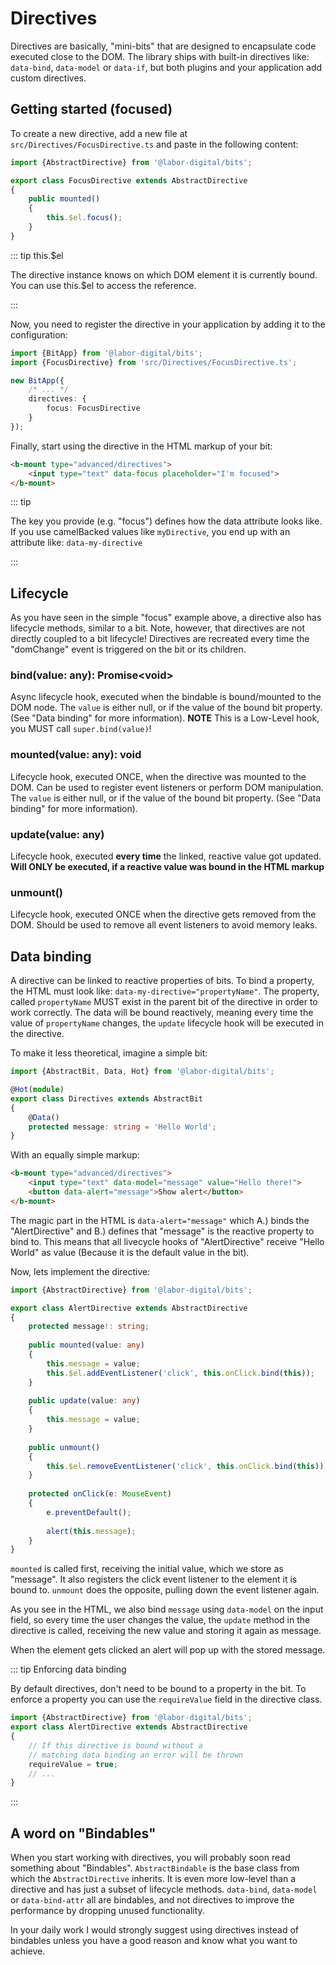 # Directives

Directives are basically, "mini-bits" that are designed to encapsulate code executed close to the DOM.
The library ships with built-in directives like: `data-bind`, `data-model` or `data-if`, but both
plugins and your application add custom directives.

## Getting started (focused)

To create a new directive, add a new file at `src/Directives/FocusDirective.ts` and paste in the following content:

```typescript
import {AbstractDirective} from '@labor-digital/bits';

export class FocusDirective extends AbstractDirective
{
    public mounted()
    {
        this.$el.focus();
    }
}
```

::: tip this.$el

The directive instance knows on which DOM element it is currently bound.
You can use this.$el to access the reference.

:::

Now, you need to register the directive in your application by adding it to the configuration:

```typescript
import {BitApp} from '@labor-digital/bits';
import {FocusDirective} from 'src/Directives/FocusDirective.ts';

new BitApp({
    /* ... */
    directives: {
        focus: FocusDirective
    }
});
```

Finally, start using the directive in the HTML markup of your bit:

```html
<b-mount type="advanced/directives">
    <input type="text" data-focus placeholder="I'm focused">
</b-mount>
```

<Example href="/demo/examples/advanced-directives.html" :height="90"/>

::: tip

The key you provide (e.g. "focus") defines how the data attribute looks like. If you use
camelBacked values like `myDirective`, you end up with an attribute like: `data-my-directive` 

:::

## Lifecycle

As you have seen in the simple "focus" example above, a directive also has lifecycle methods, similar to a bit.
Note, however, that directives are not directly coupled to a bit lifecycle! Directives are recreated every time
the "domChange" event is triggered on the bit or its children. 

### bind(value: any): Promise<void\>
Async lifecycle hook, executed when the bindable is bound/mounted to the DOM node.
The `value` is either null, or if the value of the bound bit property. (See "Data binding" for more information).
**NOTE** This is a Low-Level hook, you MUST call `super.bind(value)`! 

### mounted(value: any): void
Lifecycle hook, executed ONCE, when the directive was mounted to the DOM. Can be used to register event listeners or perform DOM manipulation.
The `value` is either null, or if the value of the bound bit property. (See "Data binding" for more information).

### update(value: any)
Lifecycle hook, executed **every time** the linked, reactive value got updated.
**Will ONLY be executed, if a reactive value was bound in the HTML markup**

### unmount()
Lifecycle hook, executed ONCE when the directive gets removed from the DOM.
Should be used to remove all event listeners to avoid memory leaks.

## Data binding

A directive can be linked to reactive properties of bits. To bind a property, the HTML must look like: `data-my-directive="propertyName"`.
The property, called `propertyName` MUST exist in the parent bit of the directive in order to work correctly. The data will be bound
reactively, meaning every time the value of `propertyName` changes, the `update` lifecycle hook will be executed in the directive.

To make it less theoretical, imagine a simple bit:

```typescript
import {AbstractBit, Data, Hot} from '@labor-digital/bits';

@Hot(module)
export class Directives extends AbstractBit
{
    @Data()
    protected message: string = 'Hello World';
}
```

With an equally simple markup:
```html
<b-mount type="advanced/directives">
    <input type="text" data-model="message" value="Hello there!">
    <button data-alert="message">Show alert</button>
</b-mount>
```

The magic part in the HTML is `data-alert="message"` which A.) binds the "AlertDirective" and B.) defines that "message" is the reactive property to bind to.
This means that all livecycle hooks of "AlertDirective" receive "Hello World" as value (Because it is the default value in the bit).

Now, lets implement the directive:

```typescript
import {AbstractDirective} from '@labor-digital/bits';

export class AlertDirective extends AbstractDirective
{
    protected message!: string;
    
    public mounted(value: any)
    {
        this.message = value;
        this.$el.addEventListener('click', this.onClick.bind(this));
    }
    
    public update(value: any)
    {
        this.message = value;
    }
    
    public unmount()
    {
        this.$el.removeEventListener('click', this.onClick.bind(this));
    }
    
    protected onClick(e: MouseEvent)
    {
        e.preventDefault();
        
        alert(this.message);
    }
}
```

`mounted` is called first, receiving the initial value, which we store as "message". It also
registers the click event listener to the element it is bound to. `unmount` does the opposite, 
pulling down the event listener again. 

As you see in the HTML, we also bind `message` using `data-model` on the input field, 
so every time the user changes the value, the `update` method in the directive is called,
receiving the new value and storing it again as message.

When the element gets clicked an alert will pop up with the stored message.

<Example href="/demo/examples/advanced-directives-data.html" :height="180"/>

::: tip Enforcing data binding

By default directives, don't need to be bound to a property in the bit.
To enforce a property you can use the `requireValue` field in the directive class.

```typescript
import {AbstractDirective} from '@labor-digital/bits';
export class AlertDirective extends AbstractDirective
{
    // If this directive is bound without a 
    // matching data binding an error will be thrown 
    requireValue = true;
    // ...
}
```

:::

## A word on "Bindables"
When you start working with directives, you will probably soon read something about "Bindables". `AbstractBindable`
is the base class from which the `AbstractDirective` inherits. It is even more low-level than a directive and
has just a subset of lifecycle methods. `data-bind`, `data-model` or `data-bind-attr` all are bindables,
and not directives to improve the performance by dropping unused functionality.

In your daily work I would strongly suggest using directives instead of bindables unless you have a 
good reason and know what you want to achieve.
